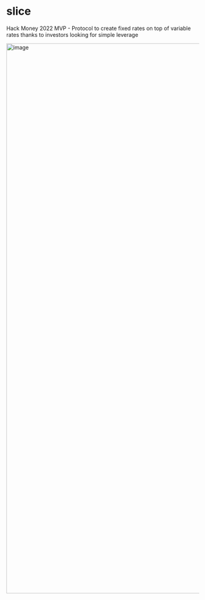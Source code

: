 # slice
Hack Money 2022 MVP - Protocol to create fixed rates on top of variable rates thanks to investors looking for simple leverage

<img width="1436" alt="image" src="https://user-images.githubusercontent.com/45823872/170269607-e1629518-22c4-4280-89e3-8c03cbb73878.png">
